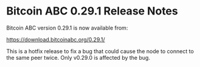 # Bitcoin ABC 0.29.1 Release Notes

Bitcoin ABC version 0.29.1 is now available from:

  <https://download.bitcoinabc.org/0.29.1/>

This is a hotfix release to fix a bug that could cause the node to connect
to the same peer twice. Only v0.29.0 is affected by the bug.
